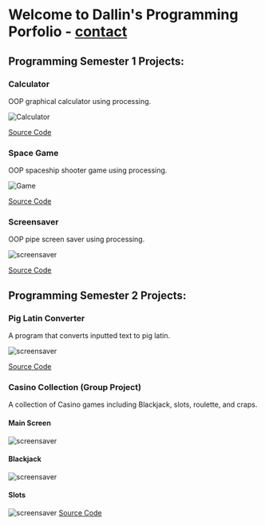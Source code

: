 # Welcome to Dallin's Programming Porfolio - [contact](mailto:dallinhmorgan@gmail.com)

## Programming Semester 1 Projects: 

### Calculator

OOP graphical calculator using processing.

![Calculator](https://github.com/stock-fishy14/Programming_Portfolio/blob/gh-pages/images/calc.png?raw=true)

[Source Code](https://github.com/stock-fishy14/Programming_Portfolio/tree/gh-pages/src/calc)

### Space Game

OOP spaceship shooter game using processing.

![Game](https://github.com/stock-fishy14/Programming_Portfolio/blob/gh-pages/images/ship.png?raw=true)

[Source Code](https://github.com/stock-fishy14/Programming_Portfolio/tree/gh-pages/src/spacegame)

### Screensaver

OOP pipe screen saver using processing.

![screensaver](https://github.com/stock-fishy14/Programming_Portfolio/blob/gh-pages/images/screensave.png?raw=true)

[Source Code](https://github.com/stock-fishy14/Programming_Portfolio/tree/gh-pages/src/screensaver)

## Programming Semester 2 Projects:

### Pig Latin Converter

A program that converts inputted text to pig latin.

![screensaver](https://github.com/stock-fishy14/Programming_Portfolio/blob/gh-pages/images/piglatin.png?raw=true)

[Source Code](https://github.com/stock-fishy14/Programming_Portfolio/tree/gh-pages/src/piglatin)

### Casino Collection (Group Project)

A collection of Casino games including Blackjack, slots, roulette, and craps.

#### Main Screen
![screensaver](https://github.com/stock-fishy14/Programming_Portfolio/blob/gh-pages/images/CasionCollectionMain.png?raw=true)
#### Blackjack
![screensaver](https://github.com/stock-fishy14/Programming_Portfolio/blob/gh-pages/images/CasinoCollectionBlackjack.png?raw=true)
#### Slots
![screensaver](https://github.com/stock-fishy14/Programming_Portfolio/blob/gh-pages/images/CasinoCollectionSlots.png?raw=true)
[Source Code](https://github.com/SlySlinky/Games/tree/main)

